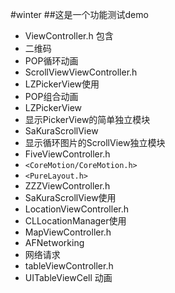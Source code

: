 #winter
##这是一个功能测试demo
- ViewController.h 包含
 - 二维码
 - POP循环动画
- ScrollViewViewController.h
 - LZPickerView使用
 - POP组合动画
- LZPickerView
 - 显示PickerView的简单独立模块
- SaKuraScrollView
 - 显示循环图片的ScrollView独立模块
- FiveViewController.h
 - `<CoreMotion/CoreMotion.h>`
 - `<PureLayout.h>`
- ZZZViewController.h
 - SaKuraScrollView使用
- LocationViewController.h
 - CLLocationManager使用
- MapViewController.h
 - AFNetworking
 - 网络请求
- tableViewController.h
 - UITableViewCell 动画
